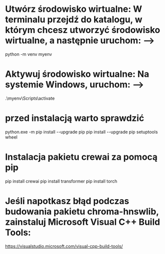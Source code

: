 # Utwórz środowisko wirtualne: W terminalu przejdź do katalogu, w którym chcesz utworzyć środowisko wirtualne, a następnie uruchom: -->

python -m venv myenv

# Aktywuj środowisko wirtualne: Na systemie Windows, uruchom: -->

.\myenv\Scripts\activate

# przed instalacją warto sprawdzić

python.exe -m pip install --upgrade pip
pip install --upgrade pip setuptools wheel

# Instalacja pakietu crewai za pomocą pip

pip install crewai
 pip install transformer
pip install torch

# Jeśli napotkasz błąd podczas budowania pakietu chroma-hnswlib, zainstaluj Microsoft Visual C++ Build Tools:

https://visualstudio.microsoft.com/visual-cpp-build-tools/
